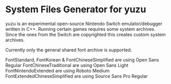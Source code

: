System Files Generator for yuzu
==============

yuzu is an experimental open-source Nintendo Switch emulator/debugger written in C++. Running certain games requires some system archives.
Since the ones from the Switch are copyrighted this creates custom system archives.

Currently only the general shared font archive is supported.

FontStandard, FontKorean & FontChineseSimplified are using Open Sans Regular
FontChineseTraditional are using Open Sans Light
FontNintendoExtended are using Roboto Medium
FontExtendedChineseSimplified are using Source Sans Pro Regular
